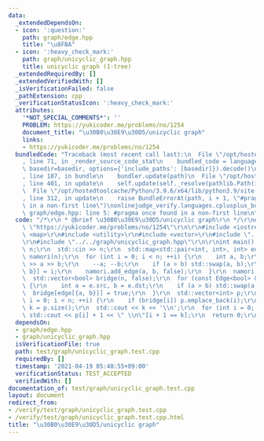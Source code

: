 ```yaml
---
data:
  _extendedDependsOn:
  - icon: ':question:'
    path: graph/edge.hpp
    title: "\u8FBA"
  - icon: ':heavy_check_mark:'
    path: graph/unicyclic_graph.hpp
    title: unicyclic graph (1-tree)
  _extendedRequiredBy: []
  _extendedVerifiedWith: []
  _isVerificationFailed: false
  _pathExtension: cpp
  _verificationStatusIcon: ':heavy_check_mark:'
  attributes:
    '*NOT_SPECIAL_COMMENTS*': ''
    PROBLEM: https://yukicoder.me/problems/no/1254
    document_title: "\u30B0\u30E9\u30D5/unicyclic graph"
    links:
    - https://yukicoder.me/problems/no/1254
  bundledCode: "Traceback (most recent call last):\n  File \"/opt/hostedtoolcache/Python/3.9.6/x64/lib/python3.9/site-packages/onlinejudge_verify/documentation/build.py\"\
    , line 71, in _render_source_code_stat\n    bundled_code = language.bundle(stat.path,\
    \ basedir=basedir, options={'include_paths': [basedir]}).decode()\n  File \"/opt/hostedtoolcache/Python/3.9.6/x64/lib/python3.9/site-packages/onlinejudge_verify/languages/cplusplus.py\"\
    , line 187, in bundle\n    bundler.update(path)\n  File \"/opt/hostedtoolcache/Python/3.9.6/x64/lib/python3.9/site-packages/onlinejudge_verify/languages/cplusplus_bundle.py\"\
    , line 401, in update\n    self.update(self._resolve(pathlib.Path(included), included_from=path))\n\
    \  File \"/opt/hostedtoolcache/Python/3.9.6/x64/lib/python3.9/site-packages/onlinejudge_verify/languages/cplusplus_bundle.py\"\
    , line 312, in update\n    raise BundleErrorAt(path, i + 1, \"#pragma once found\
    \ in a non-first line\")\nonlinejudge_verify.languages.cplusplus_bundle.BundleErrorAt:\
    \ graph/edge.hpp: line 5: #pragma once found in a non-first line\n"
  code: "/*\r\n * @brief \u30B0\u30E9\u30D5/unicyclic graph\r\n */\r\n#define PROBLEM\
    \ \"https://yukicoder.me/problems/no/1254\"\r\n\r\n#include <iostream>\r\n#include\
    \ <map>\r\n#include <utility>\r\n#include <vector>\r\n#include \"../../graph/edge.hpp\"\
    \r\n#include \"../../graph/unicyclic_graph.hpp\"\r\n\r\nint main() {\r\n  int\
    \ n;\r\n  std::cin >> n;\r\n  std::map<std::pair<int, int>, int> edge;\r\n  UnicyclicGraph<bool>\
    \ namori(n);\r\n  for (int i = 0; i < n; ++i) {\r\n    int a, b;\r\n    std::cin\
    \ >> a >> b;\r\n    --a; --b;\r\n    if (a > b) std::swap(a, b);\r\n    edge[{a,\
    \ b}] = i;\r\n    namori.add_edge(a, b, false);\r\n  }\r\n  namori.build();\r\n\
    \  std::vector<bool> bridge(n, false);\r\n  for (const Edge<bool> &e : namori.loop)\
    \ {\r\n    int a = e.src, b = e.dst;\r\n    if (a > b) std::swap(a, b);\r\n  \
    \  bridge[edge[{a, b}]] = true;\r\n  }\r\n  std::vector<int> p;\r\n  for (int\
    \ i = 0; i < n; ++i) {\r\n    if (bridge[i]) p.emplace_back(i);\r\n  }\r\n  int\
    \ k = p.size();\r\n  std::cout << k << '\\n';\r\n  for (int i = 0; i < k; ++i)\
    \ std::cout << p[i] + 1 << \" \\n\"[i + 1 == k];\r\n  return 0;\r\n}\r\n"
  dependsOn:
  - graph/edge.hpp
  - graph/unicyclic_graph.hpp
  isVerificationFile: true
  path: test/graph/unicyclic_graph.test.cpp
  requiredBy: []
  timestamp: '2021-04-19 05:48:55+09:00'
  verificationStatus: TEST_ACCEPTED
  verifiedWith: []
documentation_of: test/graph/unicyclic_graph.test.cpp
layout: document
redirect_from:
- /verify/test/graph/unicyclic_graph.test.cpp
- /verify/test/graph/unicyclic_graph.test.cpp.html
title: "\u30B0\u30E9\u30D5/unicyclic graph"
---
```

